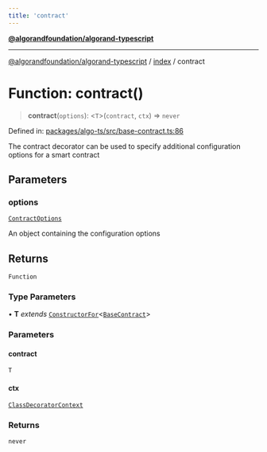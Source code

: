 ```yaml
---
title: 'contract'
---
```


[**@algorandfoundation/algorand-typescript**](../../README.md)

---

[@algorandfoundation/algorand-typescript](../../README.md) / [index](../README.md) / contract

# Function: contract()

> **contract**(`options`): \<`T`\>(`contract`, `ctx`) => `never`

Defined in: [packages/algo-ts/src/base-contract.ts:86](https://github.com/algorandfoundation/puya-ts/blob/main/packages/algo-ts/src/base-contract.ts#L86)

The contract decorator can be used to specify additional configuration options for a smart contract

## Parameters

### options

[`ContractOptions`](../-internal-/type-aliases/ContractOptions.md)

An object containing the configuration options

## Returns

`Function`

### Type Parameters

• **T** _extends_ [`ConstructorFor`](../-internal-/type-aliases/ConstructorFor.md)\<[`BaseContract`](../classes/BaseContract.md)\>

### Parameters

#### contract

`T`

#### ctx

[`ClassDecoratorContext`](../-internal-/interfaces/ClassDecoratorContext.md)

### Returns

`never`
